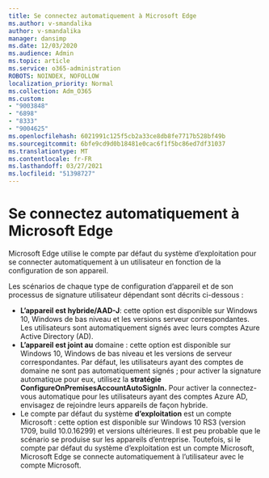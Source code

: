 ```yaml
---
title: Se connectez automatiquement à Microsoft Edge
ms.author: v-smandalika
author: v-smandalika
manager: dansimp
ms.date: 12/03/2020
ms.audience: Admin
ms.topic: article
ms.service: o365-administration
ROBOTS: NOINDEX, NOFOLLOW
localization_priority: Normal
ms.collection: Adm_O365
ms.custom:
- "9003848"
- "6898"
- "8333"
- "9004625"
ms.openlocfilehash: 6021991c125f5cb2a33ce8db8fe7717b528bf49b
ms.sourcegitcommit: 6bfe9cd9d0b18481e0cac6f1f5bc86ed7df31037
ms.translationtype: MT
ms.contentlocale: fr-FR
ms.lasthandoff: 03/27/2021
ms.locfileid: "51398727"
---
```

# <a name="sign-in-to-microsoft-edge-automatically"></a>Se connectez automatiquement à Microsoft Edge

Microsoft Edge utilise le compte par défaut du système d’exploitation pour se connecter automatiquement à un utilisateur en fonction de la configuration de son appareil. 

Les scénarios de chaque type de configuration d’appareil et de son processus de signature utilisateur dépendant sont décrits ci-dessous :

- **L’appareil est hybride/AAD-J**: cette option est disponible sur Windows 10, Windows de bas niveau et les versions serveur correspondantes. Les utilisateurs sont automatiquement signés avec leurs comptes Azure Active Directory (AD).
- **L’appareil est joint au** domaine : cette option est disponible sur Windows 10, Windows de bas niveau et les versions de serveur correspondantes. Par défaut, les utilisateurs ayant des comptes de domaine ne sont pas automatiquement signés ; pour activer la signature automatique pour eux, utilisez la **stratégie ConfigureOnPremisesAccountAutoSignIn.** Pour activer la connectez-vous automatique pour les utilisateurs ayant des comptes Azure AD, envisagez de rejoindre leurs appareils de façon hybride.
- Le compte par défaut du système **d’exploitation** est un compte Microsoft : cette option est disponible sur Windows 10 RS3 (version 1709, build 10.0.16299) et versions ultérieures. Il est peu probable que le scénario se produise sur les appareils d’entreprise. Toutefois, si le compte par défaut du système d’exploitation est un compte Microsoft, Microsoft Edge se connecte automatiquement à l’utilisateur avec le compte Microsoft.
 
 
